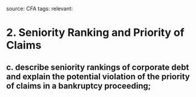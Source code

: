 source: CFA
tags: 
relevant: 

# 2. Seniority Ranking and Priority of Claims

## c. describe seniority rankings of corporate debt and explain the potential violation of the priority of claims in a bankruptcy proceeding;

